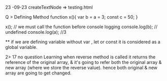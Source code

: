 23 -09-23
createTextNode  => testing.html

Q > Defining Method 
function x(){
    var b = a = 3;
    const c = 50;
}

x();    // we must call the function before console logging
console.log(b); // undefined
console.log(a); //3

** if we are defining variable without var , let or const it is considered as a global variable.


2>  17 no question Learning
when reverse method is called it returns the reference of the original array, & it's going to refer both the original array & new array (where we store the reverse value). 
hence both original & new array are going to get changed.